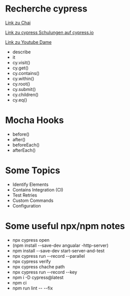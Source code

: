 # Recherche cypress

[Link zu Chai](https://www.chaijs.com/)

[Link zu cypress Schulungen auf cypress.io](https://docs.cypress.io/examples/examples/workshop#Cypress-on-CI)

[Link zu Youtube Dame ](https://www.youtube.com/c/QACamp/featured)

- describe
- it
- cy.visit()
- cy.get()
- cy.contains()
- cy.within()
- cy.root()
- cy.submit()
- cy.children()
- cy.eq()

# Mocha Hooks

- before()
- after()
- beforeEach()
- afterEach()

# Some Topics

- Identify Elements
- Contains Integration (CI)
- Test Retries
- Custom Commands
- Configuration

# Some useful npx/npm notes

- npx cypress open
- (npm install --save-dev angualar -http-server)
- npm install --save-dev start-server-and-test
- npx cypress run --record --parallel
- npx cypress verify
- npx cypress chache path
- npx cypress run --record --key <record key>
- npm i -D cypress@latest
- npm ci
- npm run lint -- --fix
